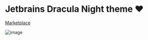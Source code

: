 
# Jetbrains Dracula Night theme ❤️

[Marketplace](https://marketplace.visualstudio.com/items?itemName=pritompurkayasta.jetbrainsdraculanighttheme)

![image](https://user-images.githubusercontent.com/12936435/172905246-de887663-52b8-49b3-beb2-e1f85d7baa9c.png)

